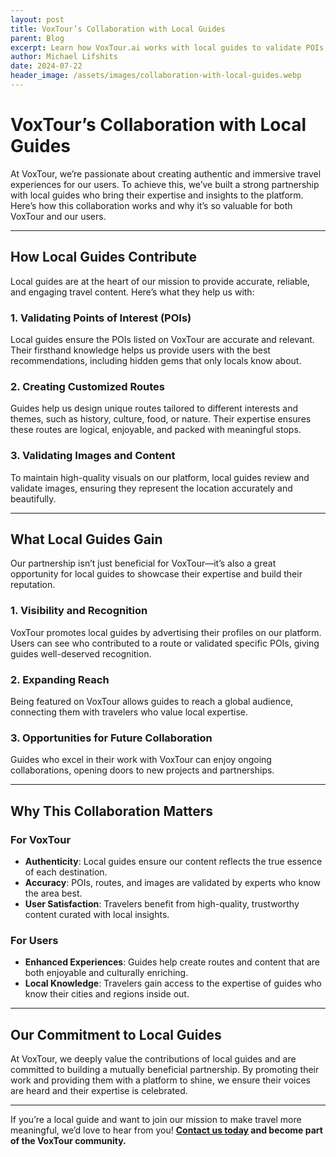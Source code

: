 ```yaml
---
layout: post
title: VoxTour’s Collaboration with Local Guides
parent: Blog
excerpt: Learn how VoxTour.ai works with local guides to validate POIs, create routes, and ensure high-quality content while providing recognition and opportunities for guides.
author: Michael Lifshits
date: 2024-07-22
header_image: /assets/images/collaboration-with-local-guides.webp
---
```

# VoxTour’s Collaboration with Local Guides

At VoxTour, we’re passionate about creating authentic and immersive travel experiences for our users. To achieve this, we’ve built a strong partnership with local guides who bring their expertise and insights to the platform. Here’s how this collaboration works and why it’s so valuable for both VoxTour and our users.

---

## How Local Guides Contribute

Local guides are at the heart of our mission to provide accurate, reliable, and engaging travel content. Here’s what they help us with:

### **1. Validating Points of Interest (POIs)**
Local guides ensure the POIs listed on VoxTour are accurate and relevant. Their firsthand knowledge helps us provide users with the best recommendations, including hidden gems that only locals know about.

### **2. Creating Customized Routes**
Guides help us design unique routes tailored to different interests and themes, such as history, culture, food, or nature. Their expertise ensures these routes are logical, enjoyable, and packed with meaningful stops.

### **3. Validating Images and Content**
To maintain high-quality visuals on our platform, local guides review and validate images, ensuring they represent the location accurately and beautifully.

---

## What Local Guides Gain

Our partnership isn’t just beneficial for VoxTour—it’s also a great opportunity for local guides to showcase their expertise and build their reputation.

### **1. Visibility and Recognition**
VoxTour promotes local guides by advertising their profiles on our platform. Users can see who contributed to a route or validated specific POIs, giving guides well-deserved recognition.

### **2. Expanding Reach**
Being featured on VoxTour allows guides to reach a global audience, connecting them with travelers who value local expertise.

### **3. Opportunities for Future Collaboration**
Guides who excel in their work with VoxTour can enjoy ongoing collaborations, opening doors to new projects and partnerships.

---

## Why This Collaboration Matters

### **For VoxTour**
- **Authenticity**: Local guides ensure our content reflects the true essence of each destination.
- **Accuracy**: POIs, routes, and images are validated by experts who know the area best.
- **User Satisfaction**: Travelers benefit from high-quality, trustworthy content curated with local insights.

### **For Users**
- **Enhanced Experiences**: Guides help create routes and content that are both enjoyable and culturally enriching.
- **Local Knowledge**: Travelers gain access to the expertise of guides who know their cities and regions inside out.

---

## Our Commitment to Local Guides

At VoxTour, we deeply value the contributions of local guides and are committed to building a mutually beneficial partnership. By promoting their work and providing them with a platform to shine, we ensure their voices are heard and their expertise is celebrated.

---

If you’re a local guide and want to join our mission to make travel more meaningful, we’d love to hear from you! **[Contact us today](https://support.voxtour.ai/contact-us.html) and become part of the VoxTour community.**